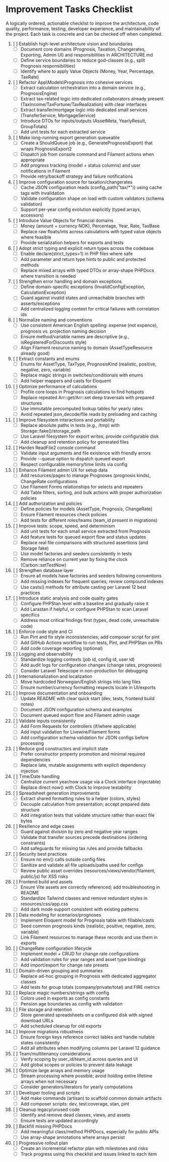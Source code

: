 # Improvement Tasks Checklist

A logically ordered, actionable checklist to improve the architecture, code quality, performance, testing, developer experience, and maintainability of the project. Each task is concrete and can be checked off when completed.

1. [ ] Establish high-level architecture vision and boundaries
   - [ ] Document core domains (Prognosis, Taxation, Changerates, Exporting, Admin UI) and responsibilities in ARCHITECTURE.md
   - [ ] Define service boundaries to reduce god-classes (e.g., split Prognosis responsibilities)
   - [ ] Identify where to apply Value Objects (Money, Year, Percentage, TaxRate)

2. [ ] Refactor App\Models\Prognosis into cohesive services
   - [ ] Extract calculation orchestration into a domain service (e.g., PrognosisEngine)
   - [ ] Extract tax-related logic into dedicated collaborators already present (TaxIncome/TaxFortune/TaxRealization) with clear interfaces
   - [ ] Extract transfer/mortgage logic into dedicated small services (TransferService, MortgageService)
   - [ ] Introduce DTOs for inputs/outputs (AssetMeta, YearlyResult, GroupTotals)
   - [ ] Add unit tests for each extracted service

3. [ ] Make long-running export generation queueable
   - [ ] Create a ShouldQueue job (e.g., GeneratePrognosisExport) that wraps PrognosisExport2
   - [ ] Dispatch job from console command and Filament actions when appropriate
   - [ ] Add progress tracking (model + status columns) and user notifications in Filament
   - [ ] Provide retry/backoff strategy and failure notifications

4. [ ] Improve configuration source for taxation/changerates
   - [ ] Cache JSON configuration reads (config_path("tax/*")) using cache tags with invalidation
   - [ ] Validate configuration shape on load with custom validators (schema validation)
   - [ ] Support per-year config evolution explicitly (typed arrays, accessors)

5. [ ] Introduce Value Objects for financial domains
   - [ ] Money (amount + currency NOK), Percentage, Year, Rate, TaxBase
   - [ ] Replace raw floats/ints across calculations with typed value objects where feasible
   - [ ] Provide serialization helpers for exports and tests

6. [ ] Adopt strict typing and explicit return types across the codebase
   - [ ] Enable declare(strict_types=1) in PHP files where safe
   - [ ] Add parameter and return type hints to public and protected methods
   - [ ] Replace mixed arrays with typed DTOs or array-shape PHPDocs where transition is needed

7. [ ] Strengthen error handling and domain exceptions
   - [ ] Define domain-specific exceptions (InvalidConfigException, CalculationException)
   - [ ] Guard against invalid states and unreachable branches with asserts/exceptions
   - [ ] Add centralized logging context for critical failures with correlation ids

8. [ ] Normalize naming and conventions
   - [ ] Use consistent American English spelling: expense (not expence), prognosis vs. projection naming decision
   - [ ] Ensure method/variable names are descriptive (e.g., isRegisteredForDiscounts style)
   - [ ] Align Filament resource naming to domain (AssetTypeResource already good)

9. [ ] Extract constants and enums
   - [ ] Enums for AssetType, TaxType, PrognosisKind (realistic, positive, negative, zero, variable)
   - [ ] Replace magic strings in switches/conditionals with enums
   - [ ] Add helper mappers and casts for Eloquent

10. [ ] Optimize performance of calculations
    - [ ] Profile core loops in Prognosis calculations to find hotspots
    - [ ] Replace repeated Arr::get/Arr::set deep traversals with prepared structures
    - [ ] Use immutable precomputed lookup tables for yearly rates
    - [ ] Avoid repeated json_decode/file reads by preloading and caching

11. [ ] Improve filesystem interactions and portability
    - [ ] Replace absolute paths in tests (e.g., /tmp) with Storage::fake()/storage_path
    - [ ] Use Laravel filesystem for export writes; provide configurable disk
    - [ ] Add cleanup and retention policy for generated files

12. [ ] Harden ReadFile2 console command
    - [ ] Validate input arguments and file existence with friendly errors
    - [ ] Provide --queue option to dispatch queued export
    - [ ] Respect configurable memory/time limits via config

13. [ ] Enhance Filament admin UX for setup data
    - [ ] Add resources/pages to manage Prognoses (prognosis kinds), ChangeRate configurations
    - [ ] Use Filament Forms relationships for selects and repeaters
    - [ ] Add Table filters, sorting, and bulk actions with proper authorization policies

14. [ ] Add authorization and policies
    - [ ] Define policies for models (AssetType, Prognosis, ChangeRate)
    - [ ] Ensure Filament resources check policies
    - [ ] Add tests for different roles/teams (team_id present in migrations)

15. [ ] Improve tests: scope, speed, and determinism
    - [ ] Add unit tests for each small service extracted from Prognosis
    - [ ] Add feature tests for queued export flow and status updates
    - [ ] Replace real file comparisons with structured assertions (and Storage fake)
    - [ ] Use model factories and seeders consistently in tests
    - [ ] Remove reliance on current year by fixing the clock (Carbon::setTestNow)

16. [ ] Strengthen database layer
    - [ ] Ensure all models have factories and seeders following conventions
    - [ ] Add missing indexes for frequent queries; review compound indexes
    - [ ] Use casts() methods for attribute casting per Laravel 12 best practices

17. [ ] Introduce static analysis and code quality gates
    - [ ] Configure PHPStan level with a baseline and gradually raise it
    - [ ] Add Larastan if helpful, or configure PHPStan to scan Laravel specifics
    - [ ] Address most critical findings first (types, dead code, unreachable code)

18. [ ] Enforce code style and CI
    - [ ] Run Pint and fix style inconsistencies; add composer script for pint
    - [ ] Add GitHub Actions workflow to run tests, Pint, and PHPStan on PRs
    - [ ] Add code coverage reporting (optional)

19. [ ] Logging and observability
    - [ ] Standardize logging contexts (job id, config id, user id)
    - [ ] Add audit logs for configuration changes (change rates, prognoses)
    - [ ] Consider Laravel Telescope in non-production for debugging

20. [ ] Internationalization and localization
    - [ ] Move hardcoded Norwegian/English strings into lang files
    - [ ] Ensure number/currency formatting respects locale in UI/exports

21. [ ] Improve documentation and onboarding
    - [ ] Update README with clear quick start (dev, tests, frontend build notes)
    - [ ] Document JSON configuration schema and examples
    - [ ] Document queued export flow and Filament admin usage

22. [ ] Validate inputs consistently
    - [ ] Add Form Requests for controllers (if/where applicable)
    - [ ] Add input validation for Livewire/Filament forms
    - [ ] Add configuration schema validation for JSON configs before processing

23. [ ] Reduce god constructors and implicit state
    - [ ] Prefer constructor property promotion and minimal required dependencies
    - [ ] Replace late, mutable assignments with explicit dependency injection

24. [ ] Time/Date handling
    - [ ] Centralize current year/now usage via a Clock interface (injectable)
    - [ ] Replace direct now() with Clock to improve testability

25. [ ] Spreadsheet generation improvements
    - [ ] Extract shared formatting rules to a helper (colors, styles)
    - [ ] Decouple calculation from presentation; accept prepared data structure
    - [ ] Add integration tests that validate structure rather than exact file bytes

26. [ ] Resilience and edge cases
    - [ ] Guard against division by zero and negative year ranges
    - [ ] Validate that transfer sources precede destinations (ordering constraints)
    - [ ] Add safeguards for missing tax rules and provide fallbacks

27. [ ] Security best practices
    - [ ] Ensure no env() calls outside config files
    - [ ] Sanitize and validate all file uploads/paths used for configs
    - [ ] Review public asset overrides (resources/views/vendor/filament, public/js) for XSS risks

28. [ ] Frontend build and assets
    - [ ] Ensure Vite assets are correctly referenced; add troubleshooting in README
    - [ ] Standardize Tailwind classes and remove redundant styles in resources/css/app.css
    - [ ] Add dark mode support consistent with existing patterns

29. [ ] Data modeling for scenarios/prognoses
    - [ ] Implement Eloquent model for Prognosis table with fillable/casts
    - [ ] Seed common prognosis kinds (realistic, positive, negative, zero, variable)
    - [ ] Link Filament resources to manage these records and use them in exports

30. [ ] ChangeRate configuration lifecycle
    - [ ] Implement model + CRUD for change rate configurations
    - [ ] Add validation rules for year ranges and asset type bindings
    - [ ] Add import/export for change rate presets

31. [ ] Domain-driven grouping and summaries
    - [ ] Replace ad-hoc grouping in Prognosis with dedicated aggregator classes
    - [ ] Add tests for group totals (company/private/total) and FIRE metrics

32. [ ] Replace magic numbers/strings with config
    - [ ] Colors used in exports as config constants
    - [ ] Pension age boundaries as config with validation

33. [ ] File storage and retention
    - [ ] Store generated spreadsheets on a configured disk with signed download URLs
    - [ ] Add scheduled cleanup for old exports

34. [ ] Improve migrations robustness
    - [ ] Ensure foreign keys reference correct tables and handle nullable states consistently
    - [ ] Add all attributes when modifying columns per Laravel 12 guidance

35. [ ] Team/multitenancy considerations
    - [ ] Verify scoping by user_id/team_id across queries and UI
    - [ ] Add global scopes or policies to prevent data leakage

36. [ ] Optimize large arrays and memory usage
    - [ ] Stream processing where possible; avoid holding entire lifetime arrays when not necessary
    - [ ] Consider generators/iterators for yearly computations

37. [ ] Developer tooling and scripts
    - [ ] Add make commands (artisan) to scaffold common domain artifacts
    - [ ] Add composer scripts: dev, test:coverage, stan, pint

38. [ ] Cleanup legacy/unused code
    - [ ] Identify and remove dead classes, views, and assets
    - [ ] Ensure tests are updated accordingly

39. [ ] Backfill missing PHPDocs
    - [ ] Add meaningful class/method PHPDocs, especially for public APIs
    - [ ] Use array-shape annotations where arrays persist

40. [ ] Progressive rollout plan
    - [ ] Create an incremental refactor plan with milestones and risks
    - [ ] Track progress using this checklist and issues linked to each item
